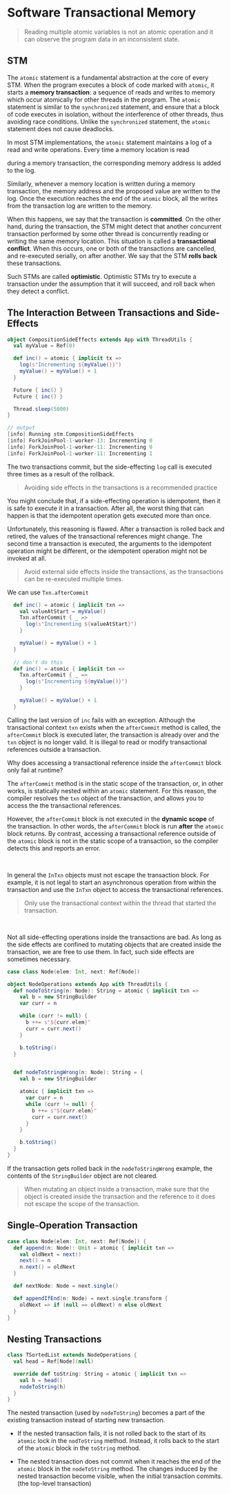 # Software Transactional Memory

> Reading multiple atomic variables is not an atomic operation and it can observe the program data in an inconsistent state.

## STM

The `atomic` statement is a fundamental abstraction at the core of every STM. When the program executes a block of code marked 
with `atomic`, it starts a **memory transaction**: a sequence of reads and writes to memory which occur atomically for other threads 
in the program. The `atomic` statement is similar to the `synchronized` statement, and ensure that a block of code executes in isolation, 
without the interference of other threads, thus avoiding race conditions. Unlike the `synchronized` statement, 
the `atomic` statement does not cause deadlocks.

In most STM implementations, the `atomic` statement maintains a log of a read and write operations. Every time a memory location is read 

during a memory transaction, the corresponding memory address is added to the log. 

Similarly, whenever a memory location is written during a memory transaction, the memory address and the proposed value are written to the log. 
Once the execution reaches the end of the `atomic` block, all the writes from the transaction log are written to the memory.

When this happens, we say that the transaction is **committed**. On the other hand, during the transaction, the STM might detect that another 
concurrent transaction performed by some other thread is concurrently reading or writing the same memory location. This situation is called a 
**transactional conflict**. When this occurs, one or both of the transactions are cancelled, and re-executed serially, on after another. 
We say that the STM **rolls back** these transactions. 

Such STMs are called **optimistic**. Optimistic STMs try to execute a transaction under the assumption that it will succeed, 
and roll back when they detect a conflict.

## The Interaction Between Transactions and Side-Effects

```scala
object CompositionSideEffects extends App with ThreadUtils {
  val myValue = Ref(0)

  def inc() = atomic { implicit tx =>
    log(s"Incrementing ${myValue()}")
    myValue() = myValue() + 1
  }

  Future { inc() }
  Future { inc() }

  Thread.sleep(5000)
}

// output
[info] Running stm.CompositionSideEffects 
[info] ForkJoinPool-1-worker-13: Incrementing 0
[info] ForkJoinPool-1-worker-11: Incrementing 0
[info] ForkJoinPool-1-worker-11: Incrementing 1
```

The two transactions commit, but the side-effecting `log` call is executed three times as a result of the rollback.

> Avoiding side effects in the transactions is a recommended practice

You might conclude that, if a side-effecting operation is idempotent, then it is safe to execute it in a transaction. 
After all, the worst thing that can happen is that the idempotent operation gets executed more than once. 

Unfortunately, this reasoning is flawed. After a transaction is rolled back and retired, the values of the transactional references 
might change. The second time a transaction is executed, the arguments to the idempotent operation might be different, or 
the idempotent operation might not be invoked at all. 

> Avoid external side effects inside the transactions, as the transactions can be re-executed multiple times.

We can use `Txn.afterCommit`

```scala
  def inc() = atomic { implicit txn =>
    val valueAtStart = myValue()
    Txn.afterCommit { _ =>
      log(s"Incrementing ${valueAtStart}")
    }

    myValue() = myValue() + 1
  }
  
  // don't do this
  def inc() = atomic { implicit txn =>
    Txn.afterCommit { _ =>
      log(s"Incrementing ${myValue()}")
    }

    myValue() = myValue() + 1
  }
```

Calling the last version of `inc` fails with an exception. Although the transactional context `txn` exists when 
the `afterCommit` method is called, the `afterCommit` block is executed later, the transaction is already over and the `txn` 
object is no longer valid. It is illegal to read or modify transactional references outside a transaction. 

Why does accessing a transactional reference inside the `afterCommit` block only fail at runtime?

The `afterCommit` method is in the static scope of the transaction, or, in other works, is statically nested within an `atomic` statement. 
For this reason, the compiler resolves the `txn` object of the transaction, and allows you to access the the transactional references. 

However, the `afterCommit` block is not executed in the **dynamic scope** of the transaction. In other words, 
the `afterCommit` block is run **after** the `atomic` block returns. By contrast, accessing a transactional reference outside of the `atomic` block is not in the 
static scope of a transaction, so the compiler detects this and reports an error.

<br/>

In general the `InTxn` objects must not escape the transaction block. For example, it is not legal to start an 
asynchronous operation from within the transaction and use the `InTxn` object to access the transactional references.

> Only use the transactional context within the thread that started the transaction.

<br/>

Not all side-effecting operations inside the transactions are bad. As long as the side effects are confined to mutating objects that are created inside the transaction, 
we are free to use them. In fact, such side effects are sometimes necessary. 


```scala
case class Node(elem: Int, next: Ref[Node])

object NodeOperations extends App with ThreadUtils {
  def nodeToString(n: Node): String = atomic { implicit txn =>
    val b = new StringBuilder
    var curr = n

    while (curr != null) {
      b ++= s"${curr.elem}"
      curr = curr.next()
    }

    b.toString()
  }


  def nodeToStringWrong(n: Node): String = {
    val b = new StringBuilder

    atomic { implicit txn =>
      var curr = n
      while (curr != null) {
        b ++= s"${curr.elem}"
        curr = curr.next()
      }
    }

    b.toString()
  }
}
```

If the transaction gets rolled back in the `nodeToStringWrong` example, the contents of the `StringBuilder` object are not cleared.
 
> When mutating an object inside a transaction, make sure that the object is created inside the transaction and the reference to it does not 
escape the scope of the transaction.

## Single-Operation Transaction

```scala
case class Node(elem: Int, next: Ref[Node]) {
  def append(n: Node): Unit = atomic { implicit txn =>
    val oldNext = next()
    next() = n
    n.next() = oldNext
  }

  def nextNode: Node = next.single()

  def appendIfEnd(n: Node) = next.single.transform {
    oldNext => if (null == oldNext) n else oldNext
  }
}
```

## Nesting Transactions

```scala
class TSortedList extends NodeOperations {
  val head = Ref[Node](null)

  override def toString: String = atomic { implicit txn =>
    val h = head()
    nodeToString(h)
  }
}
```

The nested transaction (used by `nodeToString`) becomes a part of the existing transaction instead of starting new transaction. 

- If the nested transaction fails, it is not rolled back to the start of its `atomic` lock in the `nodToString` method. Instead, 
it rolls back to the start of the `atomic` block in the `toString` method. 

- The nested transaction does not commit when it reaches the end of the `atomic` block in the `nodeToString` method. The changes induced by the nested transaction 
become visible, when the initial transaction commits. (the top-level transaction)


